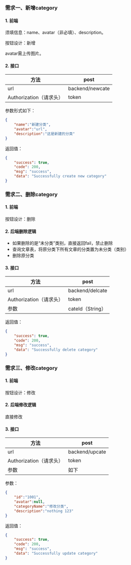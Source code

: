 ### 需求一、新增category

#### 1. 前端

须填信息：name、avatar（非必填）、description。

按钮设计：新增

avatar需上传图片。

#### 2. 接口

| 方法                    | post            |
| ----------------------- | --------------- |
| url                     | backend/newcate |
| Authorization（请求头） | token           |

参数形式如下：

```json
{
    "name":"新建分类",
    "avatar":"url",
    "description":"这是新建的分类"
}
```

返回值：

```json
{
    "success": true,
    "code": 200,
    "msg": "success",
    "data": "Successfully create new category"
}
```

### 需求二、删除category

#### 1. 前端

按钮设计：删除

#### 2. 后端删除逻辑

- 如果删除的是“未分类”类别，直接返回fail，禁止删除
- 查询文章表，将原分类下所有文章的分类置为未分类（类别）
- 删除原分类

#### 3. 接口

| 方法                    | post             |
| ----------------------- | ---------------- |
| url                     | backend/delcate  |
| Authorization（请求头） | token            |
| 参数                    | cateId（String） |

返回值：

```json
{
    "success": true,
    "code": 200,
    "msg": "success",
    "data": "Successfully delete category"
}
```

### 需求三、修改category

#### 1. 前端

按钮设计：修改

#### 2. 后端修改逻辑

直接修改

#### 3. 接口

| 方法                    | post           |
| ----------------------- | -------------- |
| url                     | backend/upcate |
| Authorization（请求头） | token          |
| 参数                    | 如下           |

参数：

```json
{
    "id":"1001",
    "avatar":null,
    "categoryName":"修改分类",
    "description":"nothing 123"
}
```

返回值：

```json
{
    "success": true,
    "code": 200,
    "msg": "success",
    "data": "Successfully update category"
}
```

